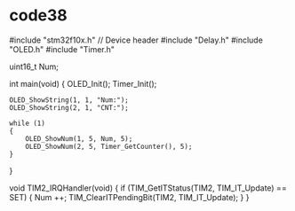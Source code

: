 # code38
#include "stm32f10x.h"                  // Device header
#include "Delay.h"
#include "OLED.h"
#include "Timer.h"
  
uint16_t Num;

int main(void)
{
	OLED_Init();
	Timer_Init();
	
	OLED_ShowString(1, 1, "Num:");
	OLED_ShowString(2, 1, "CNT:");
	
	while (1)
	{
		OLED_ShowNum(1, 5, Num, 5);
		OLED_ShowNum(2, 5, Timer_GetCounter(), 5);
	}
}

void TIM2_IRQHandler(void)
{
	if (TIM_GetITStatus(TIM2, TIM_IT_Update) == SET)
	{
		Num ++;
		TIM_ClearITPendingBit(TIM2, TIM_IT_Update);
	}
}
